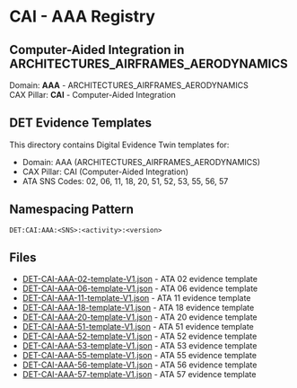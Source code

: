# CAI - AAA Registry

## Computer-Aided Integration in ARCHITECTURES_AIRFRAMES_AERODYNAMICS

Domain: **AAA** - ARCHITECTURES_AIRFRAMES_AERODYNAMICS  
CAX Pillar: **CAI** - Computer-Aided Integration

## DET Evidence Templates

This directory contains Digital Evidence Twin templates for:
- Domain: AAA (ARCHITECTURES_AIRFRAMES_AERODYNAMICS)
- CAX Pillar: CAI (Computer-Aided Integration)
- ATA SNS Codes: 02, 06, 11, 18, 20, 51, 52, 53, 55, 56, 57

## Namespacing Pattern
```
DET:CAI:AAA:<SNS>:<activity>:<version>
```

## Files
- [DET-CAI-AAA-02-template-V1.json](DET-CAI-AAA-02-template-V1.json) - ATA 02 evidence template
- [DET-CAI-AAA-06-template-V1.json](DET-CAI-AAA-06-template-V1.json) - ATA 06 evidence template
- [DET-CAI-AAA-11-template-V1.json](DET-CAI-AAA-11-template-V1.json) - ATA 11 evidence template
- [DET-CAI-AAA-18-template-V1.json](DET-CAI-AAA-18-template-V1.json) - ATA 18 evidence template
- [DET-CAI-AAA-20-template-V1.json](DET-CAI-AAA-20-template-V1.json) - ATA 20 evidence template
- [DET-CAI-AAA-51-template-V1.json](DET-CAI-AAA-51-template-V1.json) - ATA 51 evidence template
- [DET-CAI-AAA-52-template-V1.json](DET-CAI-AAA-52-template-V1.json) - ATA 52 evidence template
- [DET-CAI-AAA-53-template-V1.json](DET-CAI-AAA-53-template-V1.json) - ATA 53 evidence template
- [DET-CAI-AAA-55-template-V1.json](DET-CAI-AAA-55-template-V1.json) - ATA 55 evidence template
- [DET-CAI-AAA-56-template-V1.json](DET-CAI-AAA-56-template-V1.json) - ATA 56 evidence template
- [DET-CAI-AAA-57-template-V1.json](DET-CAI-AAA-57-template-V1.json) - ATA 57 evidence template
